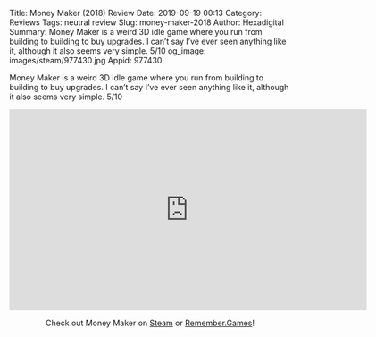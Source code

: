 Title: Money Maker (2018) Review
Date: 2019-09-19 00:13
Category: Reviews
Tags: neutral review
Slug: money-maker-2018
Author: Hexadigital
Summary: Money Maker is a weird 3D idle game where you run from building to building to buy upgrades. I can’t say I’ve ever seen anything like it, although it also seems very simple. 5/10
og_image: images/steam/977430.jpg
Appid: 977430

Money Maker is a weird 3D idle game where you run from building to building to buy upgrades. I can’t say I’ve ever seen anything like it, although it also seems very simple. 5/10

<center><iframe src="https://www.youtube.com/embed/KiL87pRpHsQ?feature=oembed" allow="accelerometer; autoplay; encrypted-media; gyroscope; picture-in-picture" width="640" height="360" frameborder="0"></iframe>

Check out Money Maker on [Steam](https://store.steampowered.com/app/977430/?curator_clanid=34633900) or [Remember.Games](https://remember.games/game/2591/)!</center>
